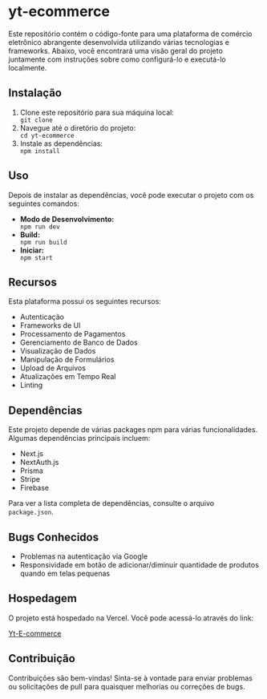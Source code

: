 <h1>yt-ecommerce</h1>
    <p>Este repositório contém o código-fonte para uma plataforma de comércio eletrônico abrangente desenvolvida utilizando várias tecnologias e frameworks. Abaixo, você encontrará uma visão geral do projeto juntamente com instruções sobre como configurá-lo e executá-lo localmente.</p>
    <h2>Instalação</h2>
    <ol>
        <li>Clone este repositório para sua máquina local:</li>
        <code>git clone <repository_url></code>
        <li>Navegue até o diretório do projeto:</li>
        <code>cd yt-ecommerce</code>
        <li>Instale as dependências:</li>
        <code>npm install</code>
    </ol>
    <h2>Uso</h2>
    <p>Depois de instalar as dependências, você pode executar o projeto com os seguintes comandos:</p>
    <ul>
        <li><strong>Modo de Desenvolvimento:</strong></li>
        <code>npm run dev</code>
        <li><strong>Build:</strong></li>
        <code>npm run build</code>
        <li><strong>Iniciar:</strong></li>
        <code>npm start</code>
    </ul>
    <h2>Recursos</h2>
    <p>Esta plataforma possui os seguintes recursos:</p>
    <ul>
        <li>Autenticação</li>
        <li>Frameworks de UI</li>
        <li>Processamento de Pagamentos</li>
        <li>Gerenciamento de Banco de Dados</li>
        <li>Visualização de Dados</li>
        <li>Manipulação de Formulários</li>
        <li>Upload de Arquivos</li>
        <li>Atualizações em Tempo Real</li>
        <li>Linting</li>
    </ul>
    <h2>Dependências</h2>
    <p>Este projeto depende de várias packages npm para várias funcionalidades. Algumas dependências principais incluem:</p>
    <ul>
        <li>Next.js</li>
        <li>NextAuth.js</li>
        <li>Prisma</li>
        <li>Stripe</li>
        <li>Firebase</li>
    </ul>
    <p>Para ver a lista completa de dependências, consulte o arquivo <code>package.json</code>.</p>
          <h2>Bugs Conhecidos</h2>
    <ul>
        <li>Problemas na autenticação via Google</li>
        <li>Responsividade em botão de adicionar/diminuir quantidade de produtos quando em telas pequenas</li>
    </ul>
            <h2>Hospedagem</h2>
    <p>O projeto está hospedado na Vercel. Você pode acessá-lo através do link:</p>
    <a href="https://yt-ecommerce.vercel.app/">Yt-E-commerce</a>
    <h2>Contribuição</h2>
    <p>Contribuições são bem-vindas! Sinta-se à vontade para enviar problemas ou solicitações de pull para quaisquer melhorias ou correções de bugs.</p>
